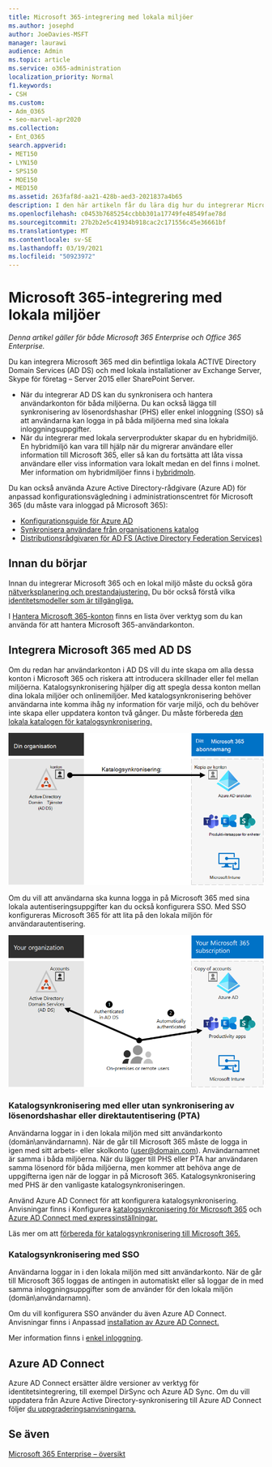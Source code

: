```yaml
---
title: Microsoft 365-integrering med lokala miljöer
ms.author: josephd
author: JoeDavies-MSFT
manager: laurawi
audience: Admin
ms.topic: article
ms.service: o365-administration
localization_priority: Normal
f1.keywords:
- CSH
ms.custom:
- Adm_O365
- seo-marvel-apr2020
ms.collection:
- Ent_O365
search.appverid:
- MET150
- LYN150
- SPS150
- MOE150
- MED150
ms.assetid: 263faf8d-aa21-428b-aed3-2021837a4b65
description: I den här artikeln får du lära dig hur du integrerar Microsoft 365 med befintliga katalogtjänster och lokala miljöer.
ms.openlocfilehash: c0453b7685254ccbbb301a17749fe48549fae78d
ms.sourcegitcommit: 27b2b2e5c41934b918cac2c171556c45e36661bf
ms.translationtype: MT
ms.contentlocale: sv-SE
ms.lasthandoff: 03/19/2021
ms.locfileid: "50923972"
---
```

# <a name="microsoft-365-integration-with-on-premises-environments"></a>Microsoft 365-integrering med lokala miljöer

*Denna artikel gäller för både Microsoft 365 Enterprise och Office 365 Enterprise.*

Du kan integrera Microsoft 365 med din befintliga lokala ACTIVE Directory Domain Services (AD DS) och med lokala installationer av Exchange Server, Skype för företag – Server 2015 eller SharePoint Server.
  
 - När du integrerar AD DS kan du synkronisera och hantera användarkonton för båda miljöerna. Du kan också lägga till synkronisering av lösenordshashar (PHS) eller enkel inloggning (SSO) så att användarna kan logga in på båda miljöerna med sina lokala inloggningsuppgifter.
 - När du integrerar med lokala serverprodukter skapar du en hybridmiljö. En hybridmiljö kan vara till hjälp när du migrerar användare eller information till Microsoft 365, eller så kan du fortsätta att låta vissa användare eller viss information vara lokalt medan en del finns i molnet. Mer information om hybridmiljöer finns i [hybridmoln](../solutions/cloud-architecture-models.md#hybrid).

Du kan också använda Azure Active Directory-rådgivare (Azure AD) för anpassad konfigurationsvägledning i administrationscentret för Microsoft 365 (du måste vara inloggad på Microsoft 365):

- [Konfigurationsguide för Azure AD](https://aka.ms/aadpguidance)
- [Synkronisera användare från organisationens katalog](https://aka.ms/aadconnectpwsync)
- [Distributionsrådgivaren för AD FS (Active Directory Federation Services)](https://aka.ms/adfsguidance)
   
## <a name="before-you-begin"></a>Innan du börjar

Innan du integrerar Microsoft 365 och en lokal miljö måste du också göra [nätverksplanering och prestandajustering.](network-planning-and-performance.md) Du bör också förstå vilka [identitetsmodeller som är tillgängliga.](about-microsoft-365-identity.md) 

I [Hantera Microsoft 365-konton](manage-microsoft-365-accounts.md) finns en lista över verktyg som du kan använda för att hantera Microsoft 365-användarkonton. 
  
## <a name="integrate-microsoft-365-with-ad-ds"></a>Integrera Microsoft 365 med AD DS

Om du redan har användarkonton i AD DS vill du inte skapa om alla dessa konton i Microsoft 365 och riskera att introducera skillnader eller fel mellan miljöerna. Katalogsynkronisering hjälper dig att spegla dessa konton mellan dina lokala miljöer och onlinemiljöer. Med katalogsynkronisering behöver användarna inte komma ihåg ny information för varje miljö, och du behöver inte skapa eller uppdatera konton två gånger. Du måste förbereda [den lokala katalogen för katalogsynkronisering.](prepare-for-directory-synchronization.md)
  
![Använda katalogsynkronisering för att hålla lokal information synkroniserad med information för onlineanvändarkontot](../media/microsoft-365-integration/directory-synchronization.png)
  
Om du vill att användarna ska kunna logga in på Microsoft 365 med sina lokala autentiseringsuppgifter kan du också konfigurera SSO. Med SSO konfigureras Microsoft 365 för att lita på den lokala miljön för användarautentisering.
  
![Med enkel inloggning är samma konto tillgängligt i både lokal miljö och online](../media/microsoft-365-integration/single-sign-on.png)

### <a name="directory-synchronization-with-or-without-password-hash-synchronization-or-pass-through-authentication-pta"></a>Katalogsynkronisering med eller utan synkronisering av lösenordshashar eller direktautentisering (PTA)

Användarna loggar in i den lokala miljön med sitt användarkonto (domän\användarnamn). När de går till Microsoft 365 måste de logga in igen med sitt arbets- eller skolkonto (user@domain.com). Användarnamnet är samma i båda miljöerna. När du lägger till PHS eller PTA har användaren samma lösenord för båda miljöerna, men kommer att behöva ange de uppgifterna igen när de loggar in på Microsoft 365. Katalogsynkronisering med PHS är den vanligaste katalogsynkroniseringen.

Använd Azure AD Connect för att konfigurera katalogsynkronisering. Anvisningar finns i Konfigurera [katalogsynkronisering för Microsoft 365](set-up-directory-synchronization.md) och [Azure AD Connect med expressinställningar.](/azure/active-directory/hybrid/how-to-connect-install-express)

Läs mer om att [förbereda för katalogsynkronisering till Microsoft 365.](prepare-for-directory-synchronization.md)

### <a name="directory-synchronization-with-sso"></a>Katalogsynkronisering med SSO

Användarna loggar in i den lokala miljön med sitt användarkonto. När de går till Microsoft 365 loggas de antingen in automatiskt eller så loggar de in med samma inloggningsuppgifter som de använder för den lokala miljön (domän\användarnamn).

Om du vill konfigurera SSO använder du även Azure AD Connect. Anvisningar finns i Anpassad [installation av Azure AD Connect.](/azure/active-directory/hybrid/how-to-connect-install-custom)

Mer information finns i [enkel inloggning](/azure/active-directory/manage-apps/what-is-single-sign-on).

## <a name="azure-ad-connect"></a>Azure AD Connect

Azure AD Connect ersätter äldre versioner av verktyg för identitetsintegrering, till exempel DirSync och Azure AD Sync. Om du vill uppdatera från Azure Active Directory-synkronisering till Azure AD Connect följer [du uppgraderingsanvisningarna.](/azure/active-directory/hybrid/how-to-dirsync-upgrade-get-started) 

## <a name="see-also"></a>Se även

[Microsoft 365 Enterprise – översikt](microsoft-365-overview.md)